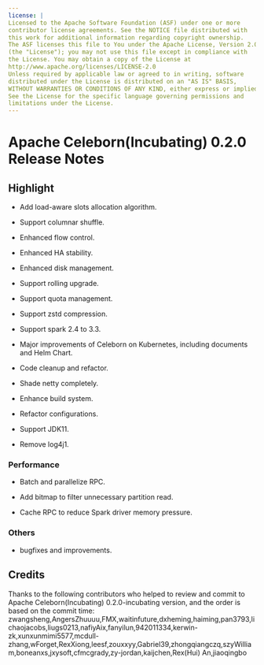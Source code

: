 ```yaml
---
license: |
Licensed to the Apache Software Foundation (ASF) under one or more
contributor license agreements. See the NOTICE file distributed with
this work for additional information regarding copyright ownership.
The ASF licenses this file to You under the Apache License, Version 2.0
(the "License"); you may not use this file except in compliance with
the License. You may obtain a copy of the License at
http://www.apache.org/licenses/LICENSE-2.0
Unless required by applicable law or agreed to in writing, software
distributed under the License is distributed on an "AS IS" BASIS,
WITHOUT WARRANTIES OR CONDITIONS OF ANY KIND, either express or implied.
See the License for the specific language governing permissions and
limitations under the License.
---
```


# Apache Celeborn(Incubating) 0.2.0 Release Notes

## Highlight

- Add load-aware slots allocation algorithm.

- Support columnar shuffle.

- Enhanced flow control.

- Enhanced HA stability.

- Enhanced disk management.

- Support rolling upgrade.

- Support quota management.

- Support zstd compression.

- Support spark 2.4 to 3.3.

- Major improvements of Celeborn on Kubernetes, including documents and Helm Chart.

- Code cleanup and refactor.

- Shade netty completely.

- Enhance build system.

- Refactor configurations.

- Support JDK11.

- Remove log4j1.

### Performance

- Batch and parallelize RPC.

- Add bitmap to filter unnecessary partition read.

- Cache RPC to reduce Spark driver memory pressure.

### Others

- bugfixes and improvements.

## Credits

Thanks to the following contributors who helped to review and commit to Apache Celeborn(Incubating)
0.2.0-incubating version, and the order is based on the commit time:
zwangsheng,AngersZhuuuu,FMX,waitinfuture,dxheming,haiming,pan3793,lichaojacobs,liugs0213,nafiyAix,fanyilun,942011334,kerwin-zk,xunxunmimi5577,mcdull-zhang,wForget,RexXiong,leesf,zouxxyy,Gabriel39,zhongqiangczq,szyWilliam,boneanxs,jxysoft,cfmcgrady,zy-jordan,kaijchen,Rex(Hui) An,jiaoqingbo
